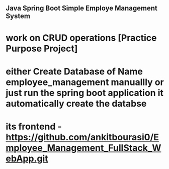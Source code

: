 ## Java Spring Boot Simple Employe Management System 
# work on CRUD operations [Practice Purpose Project]
# either Create Database of Name employee_management manuallly  or just run the spring boot application it automatically create the databse 
# its frontend - https://github.com/ankitbourasi0/Employee_Management_FullStack_WebApp.git